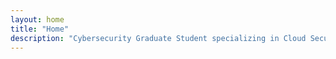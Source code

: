 ```yaml
---
layout: home
title: "Home"
description: "Cybersecurity Graduate Student specializing in Cloud Security, Incident Response, and Compliance"
---
```


